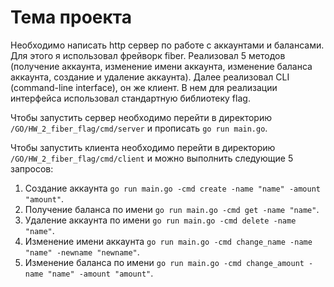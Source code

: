# Тема проекта
Необходимо написать http сервер по работе с аккаунтами и балансами. Для этого я использовал фрейворк fiber. Реализовал 5 методов (получение аккаунта, изменение имени аккаунта, изменение баланса аккаунта, создание и удаление аккаунта). Далее реализовал CLI (command-line interface), он же клиент. В нем для реализации интерфейса использовал стандартную библиотеку flag. 


Чтобы запустить сервер необходимо перейти в директорию ```/GO/HW_2_fiber_flag/cmd/server``` и прописать ```go run main.go```.

Чтобы запустить клиента необходимо перейти в директорию ```/GO/HW_2_fiber_flag/cmd/client``` и можно выполнить следующие 5 запросов:
1. Создание аккаунта ```go run main.go -cmd create -name "name" -amount "amount"```.
2. Получение баланса по имени ```go run main.go -cmd get -name "name"```.
3. Удаление аккаунта по имени ```go run main.go -cmd delete -name "name"```.
4. Изменение имени аккаунта ```go run main.go -cmd change_name -name "name" -newname "newname"```.
5. Изменение баланса по имени ```go run main.go -cmd change_amount -name "name" -amount "amount"```.
